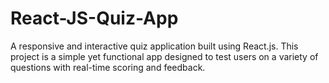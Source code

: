 # React-JS-Quiz-App
A responsive and interactive quiz application built using React.js. This project is a simple yet functional app designed to test users on a variety of questions with real-time scoring and feedback.
